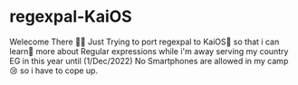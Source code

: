 # regexpal-KaiOS
Welecome There 🙋‍♂️ Just Trying to port regexpal to KaiOS📱 so that i can learn📖 more about 
Regular expressions while i'm away serving my country EG in this year until (1/Dec/2022) 
No Smartphones are allowed in my camp 😢 so i have to cope up.
